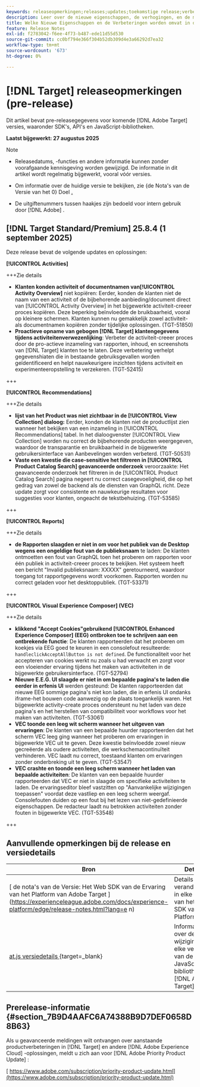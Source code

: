 ```yaml
---
keywords: releaseopmerkingen;releases;updates;toekomstige release;verbeteringen;nieuwe functies;oplossingen;updates;vooruitgave;vroege toegang
description: Leer over de nieuwe eigenschappen, de verhogingen, en de moeilijke situaties inbegrepen in de aanstaande versie van  [!DNL Target], met inbegrip van SDKs, APIs, en de bibliotheken van JavaScript.
title: Welke Nieuwe Eigenschappen en de Verbeteringen worden omvat in de aanstaande  [!DNL Target]  Versie?
feature: Release Notes
exl-id: f2783042-f6ee-4f73-b487-ede11d55d530
source-git-commit: cc0bf794e366f304b52db309d4e3a66292d7ea32
workflow-type: tm+mt
source-wordcount: '673'
ht-degree: 0%

---
```


# [!DNL Target] releaseopmerkingen (pre-release)

Dit artikel bevat pre-releasegegevens voor komende [!DNL Adobe Target] versies, waaronder SDK&#39;s, API&#39;s en JavaScript-bibliotheken.

**Laatst bijgewerkt: 27 augustus 2025**

>[!NOTE]
>
>* Releasedatums, -functies en andere informatie kunnen zonder voorafgaande kennisgeving worden gewijzigd. De informatie in dit artikel wordt regelmatig bijgewerkt, vooral vóór versies.
>
>* Om informatie over de huidige versie te bekijken, zie {de Nota&#39;s van de Versie van het 0} Doel [.](release-notes.md)
>
>* De uitgiftenummers tussen haakjes zijn bedoeld voor intern gebruik door [!DNL Adobe] .

## [!DNL Target Standard/Premium] 25.8.4 (1 september 2025)

Deze release bevat de volgende updates en oplossingen:

**[!UICONTROL Activities]**

+++Zie details
* **Klanten konden activiteit of documentnamen van[!UICONTROL Activity Overview]** niet kopiëren: Eerder, konden de klanten niet de naam van een activiteit of de bijbehorende aanbieding/document direct van [!UICONTROL Activity Overview] in het bijgewerkte activiteit-creeer proces kopiëren. Deze beperking beïnvloedde de bruikbaarheid, vooral op kleinere schermen. Klanten kunnen nu gemakkelijk zowel activiteit- als documentnamen kopiëren zonder tijdelijke oplossingen. (TGT-51850)
* **Proactieve opname van gebogen [!DNL Target] klantengegevens tijdens activiteitenverwezenlijking**: Verbeter de activiteit-creeer proces door de pro-actieve inzameling van rapporten, inhoud, en screenshots van [!DNL Target] klanten toe te laten. Deze verbetering verhelpt gegevenshiaten die in bestaande gebruiksgevallen worden geïdentificeerd en helpt nauwkeurigere inzichten tijdens activiteit en experimenteeropstelling te verzekeren. (TGT-52415)

+++

**[!UICONTROL Recommendations]**

+++Zie details
* **lijst van het Product was niet zichtbaar in de [!UICONTROL View Collection] dialoog:** Eerder, konden de klanten niet de productlijst zien wanneer het bekijken van een inzameling in [!UICONTROL Recommendations] tabel. In het dialoogvenster [!UICONTROL View Collection] worden nu correct de bijbehorende producten weergegeven, waardoor de transparantie en bruikbaarheid in de bijgewerkte gebruikersinterface van Aanbevelingen worden verbeterd. (TGT-50531)
* **Vaste een kwestie die case-sensitive het filtreren in [!UICONTROL Product Catalog Search] geavanceerde onderzoek** veroorzaakte: Het geavanceerde onderzoek het filtreren in de [!UICONTROL Product Catalog Search] pagina negeert nu correct casegevoeligheid, die op het gedrag van zowel de backend als de diensten van GraphQL richt. Deze update zorgt voor consistente en nauwkeurige resultaten voor suggesties voor klanten, ongeacht de tekstbehuizing. (TGT-53585)

+++

**[!UICONTROL Reports]**

+++Zie details
* **de Rapporten slaagden er niet in om voor het publiek van de Desktop wegens een ongeldige fout van de publieksnaam** te laden: De klanten ontmoetten een fout van GraphQL toen het proberen om rapporten voor één publiek in activiteit-creeer proces te bekijken. Het systeem heeft een bericht &quot;Invalid publieksnaam: XXXXX&quot; geretourneerd, waardoor toegang tot rapportgegevens wordt voorkomen. Rapporten worden nu correct geladen voor het desktoppubliek. (TGT-53371)

+++

**[!UICONTROL Visual Experience Composer] (VEC)**

+++Zie details
* **klikkend &quot;Accept Cookies&quot;gebruikend [!UICONTROL Enhanced Experience Composer] (EEG) ontbroken toe te schrijven aan een ontbrekende functie**: De klanten rapporteerden dat het proberen om koekjes via EEG goed te keuren in een consolefout resulteerde: `handleclickAcceptAllButton is not defined`. De functionaliteit voor het accepteren van cookies werkt nu zoals u had verwacht en zorgt voor een vloeiender ervaring tijdens het maken van activiteiten in de bijgewerkte gebruikersinterface. (TGT-52794)
* **Nieuwe E.E.G. UI slaagde er niet in om bepaalde pagina&#39;s te laden die eerder in erfenis UI** werden gesteund: De klanten rapporteerden dat nieuwe EEG sommige pagina&#39;s niet kon laden, die in erfenis UI ondanks iframe-het bouwen code aanwezig op de plaats toegankelijk waren. Het bijgewerkte activity-create proces ondersteunt nu het laden van deze pagina&#39;s en het herstellen van compatibiliteit voor workflows voor het maken van activiteiten. (TGT-53061)
* **VEC toonde een leeg wit scherm wanneer het uitgeven van ervaringen**: De klanten van een bepaalde huurder rapporteerden dat het scherm VEC leeg ging wanneer het proberen om ervaringen in bijgewerkte VEC uit te geven. Deze kwestie beïnvloedde zowel nieuw gecreëerde als oudere activiteiten, die werkschemacontinuïteit verhinderen. VEC laadt nu correct, toestaand klanten om ervaringen zonder onderbreking uit te geven. (TGT-53547)
* **VEC crashte en toonde een leeg scherm wanneer het laden van bepaalde activiteiten**: De klanten van een bepaalde huurder rapporteerden dat VEC er niet in slaagde om specifieke activiteiten te laden. De ervaringseditor bleef vastzitten op &quot;Aanvankelijke wijzigingen toepassen&quot; voordat deze vastliep en een leeg scherm weergaf. Consolefouten duiden op een fout bij het lezen van niet-gedefinieerde eigenschappen. De redacteur laadt nu betrokken activiteiten zonder fouten in bijgewerkte VEC. (TGT-53548)

+++

## Aanvullende opmerkingen bij de release en versiedetails

| Bron | Details |
|--- |--- |
| [ de nota&#39;s van de Versie: Het Web SDK van de Ervaring van het Platform van Adobe Target ] (https://experienceleague.adobe.com/docs/experience-platform/edge/release-notes.html?lang=e n) | Details over veranderingen in elke versie van het Web SDK van het Platform. |
| [ at.js versiedetails ](https://experienceleague.adobe.com/docs/target-dev/developer/client-side/at-js-implementation/target-atjs-versions.html?lang=nl-NL){target=_blank} | Informatie over de wijzigingen in elke versie van de JavaScript-bibliotheek [!DNL Adobe Target] at.js. |

## Prerelease-informatie {#section_7B9D4AAFC6A74388B9D7DEF0658D8B63}

Als u geavanceerde meldingen wilt ontvangen over aanstaande productverbeteringen in [!DNL Target] en andere [!DNL Adobe Experience Cloud] -oplossingen, meldt u zich aan voor [!DNL Adobe Priority Product Update] :

[ https://www.adobe.com/subscription/priority-product-update.html](https://www.adobe.com/subscription/priority-product-update.html)
